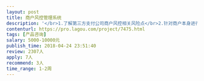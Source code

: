 ```yaml
---                
layout: post       
title: 商户风控管理系统           
description: '</br>1.了解第三方支付公司商户风控相关风险点</br>2.针对商户本身进行风险控制</br>3.针对第三方支付（聚合支付）流程进行风险控制</br>4.制定商户风控规则</br>5.根据企业现状完成完整的风控体系的搭建</br>'     
contenturl: https://pro.lagou.com/project/7475.html      
tags: [产品咨询]            
salary: 5000-10000元          
publish_time: 2018-04-24 23:51:40         
review: 2307人                   
apply: 7人                   
recommend: 3人                   
time_range: 1-2周              
---                 
```

